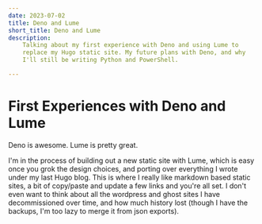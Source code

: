 ```yaml
---
date: 2023-07-02
title: Deno and Lume
short_title: Deno and Lume
description: 
    Talking about my first experience with Deno and using Lume to 
    replace my Hugo static site. My future plans with Deno, and why
    I'll still be writing Python and PowerShell.

---
```

# First Experiences with Deno and Lume

Deno is awesome. Lume is pretty great.

I'm in the process of building out a new static site with Lume, which is easy once you grok the design choices, and porting over everything I wrote under my last Hugo blog. This is where I really like markdown based static sites, a bit of copy/paste and update a few links and you're all set. I don't even want to think about all the wordpress and ghost sites I have decommissioned over time, and how much history lost (though I have the backups, I'm too lazy to merge it from json exports).